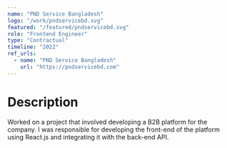 ```yaml
---
name: "PND Service Bangladesh"
logo: "/work/pndservicebd.svg"
featured: "/featured/pndservicebd.svg"
role: "Frontend Engineer"
type: "Contractual"
timeline: "2022"
ref_urls:
  - name: "PND Service Bangladesh"
    url: "https://pndservicebd.com"
---
```


# Description

Worked on a project that involved developing a B2B platform for the company. I was responsible for developing the front-end of the platform using React.js and integrating it with the back-end API.
